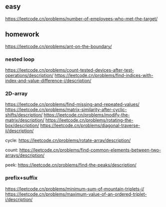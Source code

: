 

## easy

https://leetcode.cn/problems/number-of-employees-who-met-the-target/



## homework
https://leetcode.cn/problems/ant-on-the-boundary/


### nested loop
https://leetcode.cn/problems/count-tested-devices-after-test-operations/description/
https://leetcode.cn/problems/find-indices-with-index-and-value-difference-i/description/


### 2D-array
https://leetcode.cn/problems/find-missing-and-repeated-values/
https://leetcode.cn/problems/matrix-similarity-after-cyclic-shifts/description/
https://leetcode.cn/problems/modify-the-matrix/description/
https://leetcode.cn/problems/rotating-the-box/description/
https://leetcode.cn/problems/diagonal-traverse-ii/description/


cycle:
https://leetcode.cn/problems/rotate-array/description/


count: https://leetcode.cn/problems/find-common-elements-between-two-arrays/description/

peek: https://leetcode.cn/problems/find-the-peaks/description/


### prefix+suffix
https://leetcode.cn/problems/minimum-sum-of-mountain-triplets-i/
https://leetcode.cn/problems/maximum-value-of-an-ordered-triplet-i/description/


